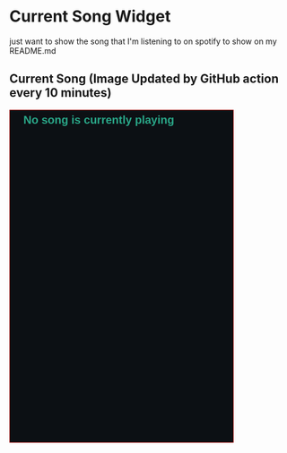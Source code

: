 # Current Song Widget
just want to show the song that I'm listening to on spotify to show on my README.md

## Current Song (Image Updated by GitHub action every 10 minutes)
![](songs-pictures/image610.png)

